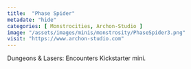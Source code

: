 ```yaml
---
title:  "Phase Spider"
metadate: "hide"
categories: [ Monstrocities, Archon-Studio ]
image: "/assets/images/minis/monstrosity/PhaseSpider3.png"
visit: "https://www.archon-studio.com"
---
```

Dungeons & Lasers: Encounters Kickstarter mini.
